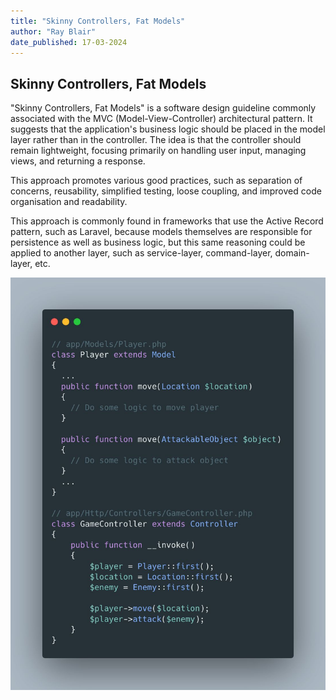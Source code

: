 ```yaml
---
title: "Skinny Controllers, Fat Models"
author: "Ray Blair"
date_published: 17-03-2024
---
```


## Skinny Controllers, Fat Models

"Skinny Controllers, Fat Models" is a software design guideline commonly associated with the MVC (Model-View-Controller) architectural pattern. It suggests that the application's business logic should be placed in the model layer rather than in the controller. The idea is that the controller should remain lightweight, focusing primarily on handling user input, managing views, and returning a response.

This approach promotes various good practices, such as separation of concerns, reusability, simplified testing, loose coupling, and improved code organisation and readability.

This approach is commonly found in frameworks that use the Active Record pattern, such as Laravel, because models themselves are responsible for persistence as well as business logic, but this same reasoning could be applied to another layer, such as service-layer, command-layer, domain-layer, etc.

![Skinny Controllers, Fat Models](images/skinny-controllers-fat-models.jpeg)


